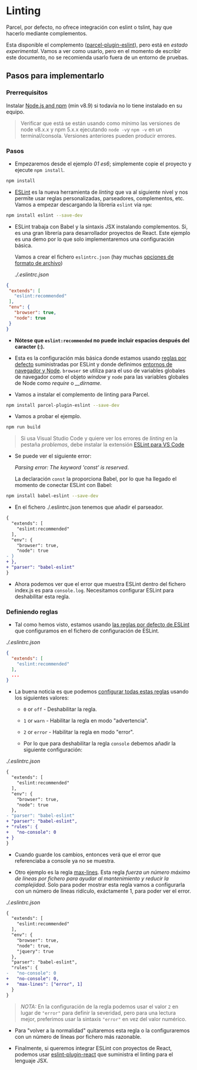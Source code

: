# Linting

Parcel, por defecto, no ofrece integración con eslint o tslint, hay que hacerlo mediante complementos.

Esta disponible el complemento ([parcel-plugin-eslint](https://github.com/BoltDoggy/parcel-plugin-eslint)), pero está en  _estado experimental_. Vamos a ver como usarlo, pero en el momento de escribir este documento, no se recomienda usarlo fuera de un entorno de pruebas.

## Pasos para implementarlo

### Prerrequisitos

Instalar [Node.js and npm](https://nodejs.org/es/) (min v8.9) si todavía no lo tiene instalado en su equipo.

> Verificar que está se están usando como mínimo las versiones de node v8.x.x y npm 5.x.x ejecutando `node -v`y `npm -v` en un terminal/consola. Versiones anteriores pueden producir errores.

### Pasos

- Empezaremos desde el ejemplo _01 es6_; simplemente copie el proyecto y ejecute `npm install`.

```bash
npm install
```

- [ESLint](http://eslint.org/) es la nueva herramienta de _linting_ que va al siguiente nivel y nos permite usar reglas personalizadas, parseadores, complementos, etc. Vamos a empezar descargando la librería `eslint` via `npm`:

```bash
npm install eslint --save-dev
```

- ESLint trabaja con Babel y la sintaxis JSX instalando complementos. Si, es una gran librería para desarrollador proyectos de React. Este ejemplo es una demo por lo que solo implementaremos una configuración básica.

  Vamos a crear el fichero `eslintrc.json` (hay muchas [opciones de formato de archivo](http://eslint.org/docs/user-guide/configuring#configuration-file-formats))

  _./.eslintrc.json_

 ```json
{
  "extends": [
    "eslint:recommended"
  ],
  "env": {
    "browser": true,
    "node": true
  }
}
```

- **Nótese que `eslint:recommended` no puede incluir espacios después del caracter (:).**

- Esta es la configuración más básica donde estamos usando [reglas por defecto](http://eslint.org/docs/rules/) suministradas por ESLint y donde definimos [entornos de navegador y Node](http://eslint.org/docs/user-guide/configuring#specifying-environments). `browser` se utiliza para el uso de variables globales de navegador como el objeto *window* y `node` para las variables globales de Node como *require* o *__dirname*.

- Vamos a instalar el complemento de linting para Parcel.

```bash
npm install parcel-plugin-eslint --save-dev
```

- Vamos a probar el ejemplo.

```bash
npm run build
```

> Si usa Visual Studio Code y quiere ver los errores de _linting_ en la pestaña _problemas_, debe instalar la extensión [ESLint para VS Code](https://marketplace.visualstudio.com/items?itemName=dbaeumer.vscode-eslint)

- Se puede ver el siguiente error:

  _Parsing error: The keyword 'const' is reserved_.

  La declaración `const` la proporciona Babel, por lo que ha llegado el momento de conectar ESLint con Babel:

```bash
npm install babel-eslint --save-dev
```

- En el fichero ./.eslintrc.json tenemos que añadir el parseador.

```diff
{
  "extends": [
    "eslint:recommended"
  ],
  "env": {
    "browser": true,
    "node": true
- }
+ },
+ "parser": "babel-eslint"
}
```

- Ahora podemos ver que el error que muestra ESLint dentro del fichero index.js es para `console.log`. Necesitamos configurar ESLint para deshabilitar esta regla.

### Definiendo reglas

- Tal como hemos visto, estamos usando [las reglas por defecto de ESLint](http://eslint.org/docs/rules/) que configuramos en el fichero de configuración de ESLint.

_./.eslintrc.json_

```json
{
  "extends": [
    "eslint:recommended"
  ],
  ...
}
```

- La buena noticia es que podemos [configurar todas estas reglas](http://eslint.org/docs/user-guide/configuring#configuring-rules) usando los siguientes valores:

  - `0` or `off` - Deshabilitar la regla.
  - `1` or `warn` - Habilitar la regla en modo "advertencia".
  - `2` or `error` - Habilitar la regla en modo "error".

  - Por lo que para deshabilitar la regla `console` debemos añadir la siguiente configuración:

_./.eslintrc.json_

```diff
{
  "extends": [
    "eslint:recommended"
  ],
  "env": {
    "browser": true,
    "node": true
  },
- "parser": "babel-eslint"
+ "parser": "babel-eslint",
+ "rules": {
+   "no-console": 0
+ }
}
```

- Cuando guarde los cambios, entonces verá que el error que referenciaba a console ya no se muestra.

- Otro ejemplo es la regla [max-lines](http://eslint.org/docs/rules/max-lines). Esta regla _fuerza un número máximo de líneas por fichero para ayudar al mantenimiento y reducir la complejidad_. Solo para poder mostrar esta regla vamos a configurarla con un número de líneas ridículo, exáctamente 1, para poder ver el error.

_./.eslintrc.json_

```diff
{
  "extends": [
    "eslint:recommended"
  ],
  "env": {
    "browser": true,
    "node": true,
    "jquery": true
  },
  "parser": "babel-eslint",
  "rules": {
-   "no-console": 0
+   "no-console": 0,
+   "max-lines": ["error", 1]
  }
}
```

> _NOTA:_ En la configuración de la regla podemos usar el valor `2` en lugar de `"error"` para definir la severidad, pero para una lectura mejor, preferimos usar la sintaxis `"error"` en vez del valor numérico.

- Para "volver a la normalidad" quitaremos esta regla o la configuraremos con un número de líneas por fichero más razonable.

- Finalmente, si queremos integrar ESLint con proyectos de React, podemos usar [eslint-plugin-react](https://www.npmjs.com/package/eslint-plugin-react) que suministra el linting para el lenguaje JSX.